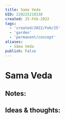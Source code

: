 ```yaml
---
title: Sama Veda
UID: 220225210338
created: 25-Feb-2022
tags:
  - 'created/2022/Feb/25'
  - 'garden'
  - 'permanent/concept'
aliases:
  - Sâma Véda
publish: False
---
```

# Sama Veda

## Notes:


## Ideas & thoughts:


